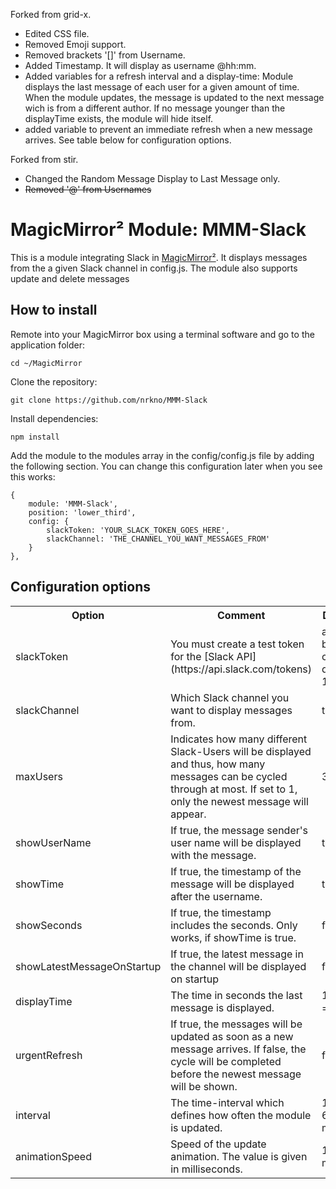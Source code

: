 Forked from  grid-x.

- Edited CSS file.
- Removed Emoji support.
- Removed brackets '[]' from Username.
- Added Timestamp. It will display as username @hh:mm.
- Added variables for a refresh interval and a display-time: Module displays the last message of each user for a given amount of time. When the module updates, the message is updated to the next message wich is from a different author. If no message younger than the displayTime exists, the module will hide itself.
- added variable to prevent an immediate refresh when a new message arrives.
See table below for configuration options.


Forked from stir.

- Changed the Random Message Display to Last Message only.
- <s>Removed '@' from Usernames</s>

# MagicMirror² Module: MMM-Slack
This is a module integrating Slack in [MagicMirror²](https://github.com/MichMich/MagicMirror). It displays messages from the a given Slack channel in config.js. The module also supports update and delete messages

## How to install

Remote into your MagicMirror box using a terminal software and go to the application folder:

    cd ~/MagicMirror

Clone the repository:

	git clone https://github.com/nrkno/MMM-Slack
	
Install dependencies:

`npm install`

Add the module to the modules array in the config/config.js file by adding the following section. You can change this configuration later when you see this works:

	{
		module: 'MMM-Slack',
		position: 'lower_third',
		config: {
			slackToken: 'YOUR_SLACK_TOKEN_GOES_HERE',
			slackChannel: 'THE_CHANNEL_YOU_WANT_MESSAGES_FROM'
		}
	},

## Configuration options

<table style="width:100%">
	<tr>
		<th>Option</th>
		<th>Comment</th>
		<th>Default</th>
	</tr>
	<tr>
		<td>slackToken</td>
		<td>You must create a test token for the [Slack API](https://api.slack.com/tokens) </td>
		<td>aaaa-bbbbb-ccccc-dddd-12344</td>
	</tr>
	<tr>
		<td>slackChannel</td>
		<td>Which Slack channel you want to display messages from.</td>
		<td>test</td>
	</tr>
	<tr>
        	<td>maxUsers</td>
       	 	<td>Indicates how many different Slack-Users will be displayed and thus, how many messages can be cycled through at most. If set to 1, only the newest message will appear.</td>
        	<td>3</td>
    	</tr>
	<tr>
        	<td>showUserName</td>
       	 	<td>If true, the message sender's user name will be displayed with the message.</td>
        	<td>true</td>
    	</tr>
	<tr>
        	<td>showTime</td>
        	<td>If true, the timestamp of the message will be displayed after the username.</td>
        	<td>true</td>
    	</tr>
	<tr>
        	<td>showSeconds</td>
        	<td>If true, the timestamp includes the seconds. Only works, if showTime is true.</td>
        	<td>false</td>
    	</tr>
    	<tr>
	        <td>showLatestMessageOnStartup</td>
        	<td>If true, the latest message in the channel will be displayed on startup</td>
        	<td>false</td>
    	</tr>
	<tr>
        	<td>displayTime</td>
        	<td>The time in seconds the last message is displayed.</td>
        	<td>10 min = 600 s</td>
    	</tr>
	<tr>
        	<td>urgentRefresh</td>
        	<td>If true, the messages will be updated as soon as a new message arrives. If false, the cycle will be completed before the newest message will be shown.</td>
        	<td>false</td>
    	</tr>
	<tr>
        	<td>interval</td>
        	<td>The time-interval which defines how often the module is updated.</td>
        	<td>1 min = 60000 ms</td>
	</tr>
	<tr>
        	<td>animationSpeed</td>
        	<td>Speed of the update animation. The value is given in milliseconds.</td>
        	<td>1000 ms</td>
	</tr>
</table>
